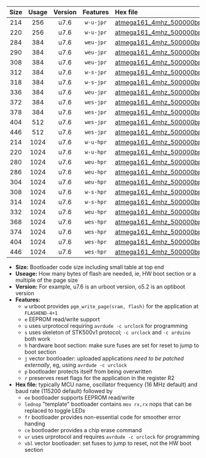 |Size|Usage|Version|Features|Hex file|
|:-:|:-:|:-:|:-:|:--|
|214|256|u7.6|`w-u-jpr`|[atmega161_4mhz_500000bps_ur_vbl.hex](https://raw.githubusercontent.com/stefanrueger/urboot/main/atmega161_4mhz_500000bps_ur_vbl.hex)|
|220|256|u7.6|`w-u-jpr`|[atmega161_4mhz_500000bps_lednop_ur_vbl.hex](https://raw.githubusercontent.com/stefanrueger/urboot/main/atmega161_4mhz_500000bps_lednop_ur_vbl.hex)|
|284|384|u7.6|`weu-jpr`|[atmega161_4mhz_500000bps_ee_ur_vbl.hex](https://raw.githubusercontent.com/stefanrueger/urboot/main/atmega161_4mhz_500000bps_ee_ur_vbl.hex)|
|290|384|u7.6|`weu-jpr`|[atmega161_4mhz_500000bps_ee_lednop_ur_vbl.hex](https://raw.githubusercontent.com/stefanrueger/urboot/main/atmega161_4mhz_500000bps_ee_lednop_ur_vbl.hex)|
|308|384|u7.6|`weu-jpr`|[atmega161_4mhz_500000bps_ee_lednop_fr_ur_vbl.hex](https://raw.githubusercontent.com/stefanrueger/urboot/main/atmega161_4mhz_500000bps_ee_lednop_fr_ur_vbl.hex)|
|312|384|u7.6|`w-s-jpr`|[atmega161_4mhz_500000bps_vbl.hex](https://raw.githubusercontent.com/stefanrueger/urboot/main/atmega161_4mhz_500000bps_vbl.hex)|
|318|384|u7.6|`w-s-jpr`|[atmega161_4mhz_500000bps_lednop_vbl.hex](https://raw.githubusercontent.com/stefanrueger/urboot/main/atmega161_4mhz_500000bps_lednop_vbl.hex)|
|336|384|u7.6|`weu-jpr`|[atmega161_4mhz_500000bps_ee_lednop_fr_ce_ur_vbl.hex](https://raw.githubusercontent.com/stefanrueger/urboot/main/atmega161_4mhz_500000bps_ee_lednop_fr_ce_ur_vbl.hex)|
|372|384|u7.6|`wes-jpr`|[atmega161_4mhz_500000bps_ee_vbl.hex](https://raw.githubusercontent.com/stefanrueger/urboot/main/atmega161_4mhz_500000bps_ee_vbl.hex)|
|378|384|u7.6|`wes-jpr`|[atmega161_4mhz_500000bps_ee_lednop_vbl.hex](https://raw.githubusercontent.com/stefanrueger/urboot/main/atmega161_4mhz_500000bps_ee_lednop_vbl.hex)|
|404|512|u7.6|`wes-jpr`|[atmega161_4mhz_500000bps_ee_lednop_fr_vbl.hex](https://raw.githubusercontent.com/stefanrueger/urboot/main/atmega161_4mhz_500000bps_ee_lednop_fr_vbl.hex)|
|446|512|u7.6|`wes-jpr`|[atmega161_4mhz_500000bps_ee_lednop_fr_ce_vbl.hex](https://raw.githubusercontent.com/stefanrueger/urboot/main/atmega161_4mhz_500000bps_ee_lednop_fr_ce_vbl.hex)|
|214|1024|u7.6|`w-u-hpr`|[atmega161_4mhz_500000bps_ur.hex](https://raw.githubusercontent.com/stefanrueger/urboot/main/atmega161_4mhz_500000bps_ur.hex)|
|220|1024|u7.6|`w-u-hpr`|[atmega161_4mhz_500000bps_lednop_ur.hex](https://raw.githubusercontent.com/stefanrueger/urboot/main/atmega161_4mhz_500000bps_lednop_ur.hex)|
|280|1024|u7.6|`weu-hpr`|[atmega161_4mhz_500000bps_ee_ur.hex](https://raw.githubusercontent.com/stefanrueger/urboot/main/atmega161_4mhz_500000bps_ee_ur.hex)|
|286|1024|u7.6|`weu-hpr`|[atmega161_4mhz_500000bps_ee_lednop_ur.hex](https://raw.githubusercontent.com/stefanrueger/urboot/main/atmega161_4mhz_500000bps_ee_lednop_ur.hex)|
|304|1024|u7.6|`weu-hpr`|[atmega161_4mhz_500000bps_ee_lednop_fr_ur.hex](https://raw.githubusercontent.com/stefanrueger/urboot/main/atmega161_4mhz_500000bps_ee_lednop_fr_ur.hex)|
|308|1024|u7.6|`w-s-hpr`|[atmega161_4mhz_500000bps.hex](https://raw.githubusercontent.com/stefanrueger/urboot/main/atmega161_4mhz_500000bps.hex)|
|314|1024|u7.6|`w-s-hpr`|[atmega161_4mhz_500000bps_lednop.hex](https://raw.githubusercontent.com/stefanrueger/urboot/main/atmega161_4mhz_500000bps_lednop.hex)|
|332|1024|u7.6|`weu-hpr`|[atmega161_4mhz_500000bps_ee_lednop_fr_ce_ur.hex](https://raw.githubusercontent.com/stefanrueger/urboot/main/atmega161_4mhz_500000bps_ee_lednop_fr_ce_ur.hex)|
|368|1024|u7.6|`wes-hpr`|[atmega161_4mhz_500000bps_ee.hex](https://raw.githubusercontent.com/stefanrueger/urboot/main/atmega161_4mhz_500000bps_ee.hex)|
|374|1024|u7.6|`wes-hpr`|[atmega161_4mhz_500000bps_ee_lednop.hex](https://raw.githubusercontent.com/stefanrueger/urboot/main/atmega161_4mhz_500000bps_ee_lednop.hex)|
|404|1024|u7.6|`wes-hpr`|[atmega161_4mhz_500000bps_ee_lednop_fr.hex](https://raw.githubusercontent.com/stefanrueger/urboot/main/atmega161_4mhz_500000bps_ee_lednop_fr.hex)|
|446|1024|u7.6|`wes-hpr`|[atmega161_4mhz_500000bps_ee_lednop_fr_ce.hex](https://raw.githubusercontent.com/stefanrueger/urboot/main/atmega161_4mhz_500000bps_ee_lednop_fr_ce.hex)|

- **Size:** Bootloader code size including small table at top end
- **Useage:** How many bytes of flash are needed, ie, HW boot section or a multiple of the page size
- **Version:** For example, u7.6 is an urboot version, o5.2 is an optiboot version
- **Features:**
  + `w` urboot provides `pgm_write_page(sram, flash)` for the application at `FLASHEND-4+1`
  + `e` EEPROM read/write support
  + `u` uses urprotocol requiring `avrdude -c urclock` for programming
  + `s` uses skeleton of STK500v1 protocol; `-c urclock` and `-c arduino` both work
  + `h` hardware boot section: make sure fuses are set for reset to jump to boot section
  + `j` vector bootloader: uploaded applications *need to be patched externally*, eg, using `avrdude -c urclock`
  + `p` bootloader protects itself from being overwritten
  + `r` preserves reset flags for the application in the register R2
- **Hex file:** typically MCU name, oscillator frequency (16 MHz default) and baud rate (115200 default) followed by
  + `ee` bootloader supports EEPROM read/write
  + `lednop` "template" bootloader contains `mov rx,rx` nops that can be replaced to toggle LEDs
  + `fr` bootloader provides non-essential code for smoother error handing
  + `ce` bootloader provides a chip erase command
  + `ur` uses urprotocol and requires `avrdude -c urclock` for programming
  + `vbl` vector bootloader: set fuses to jump to reset, not the HW boot section
